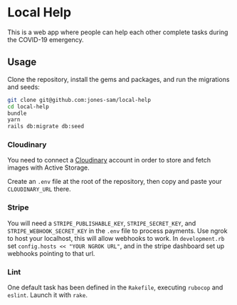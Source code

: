 # Local Help

This is a web app where people can help each other complete tasks during the COVID-19 emergency.

## Usage

Clone the repository, install the gems and packages, and run the migrations and seeds:

```sh
git clone git@github.com:jones-sam/local-help
cd local-help
bundle
yarn
rails db:migrate db:seed
```

### Cloudinary

You need to connect a [Cloudinary](https://cloudinary.com/users/register/free) account in order to store and fetch images with Active Storage.

Create an `.env` file at the root of the repository, then copy and paste your `CLOUDINARY_URL` there.

### Stripe

You will  need a `STRIPE_PUBLISHABLE_KEY`, `STRIPE_SECRET_KEY`, and `STRIPE_WEBHOOK_SECRET_KEY` in the `.env` file to process payments.
Use ngrok to host your localhost, this will allow webhooks to work. In `development.rb` set `config.hosts << "YOUR NGROK URL"`, and in the stripe dashboard set up webhooks pointing to that url.

### Lint

One default task has been defined in the `Rakefile`, executing `rubocop` and `eslint`. Launch it with `rake`.
